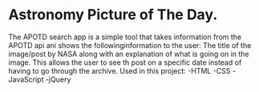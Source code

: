 # Astronomy Picture of The Day.
The APOTD search app is a simple tool that takes information from the APOTD api ani shows the followinginformation 
to the user: The title of the image/post by NASA along with an explanation of what is going on in the image. This allows 
the user to see th post on a specific date instead of having to go through the archive.
Used in this project:
-HTML
-CSS
-JavaScript
-jQuery
